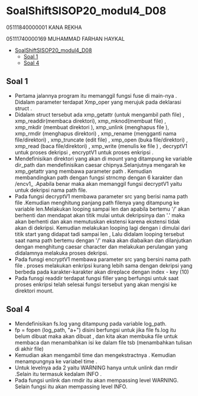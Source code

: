 # SoalShiftSISOP20_modul4_D08

05111840000001 KANA REKHA

05111740000169	MUHAMMAD FARHAN HAYKAL

- [SoalShiftSISOP20_modul4_D08](#soalshiftsisop20modul4d08)
	- [Soal 1](#soal-1)
	- [Soal 4](#soal-4)
	
## Soal 1
* Pertama jalannya program itu memanggil fungsi fuse di main-nya . Didalam parameter terdapat Xmp_oper yang merujuk pada deklarasi struct . 
* Didalam struct tersebut ada xmp_getattr (untuk mengambil path file) , xmp_readdir(membaca direktori), xmp_mknod(membuat file) , xmp_mkdir (membuat direktori ), xmp_unlink (menghapus file ), xmp_rmdir (menghapus direktori) , xmp_rename (mengganti nama file/direktori) , xmp_truncate (edit file) , xmp_open (buka file/direktori) , xmp_read (baca file/direktori) , xmp_write (menulis ke file ) , decryptV1 untuk proses dekripsi , encryptV1 untuk proses enkripsi .
* Mendefinisikan direktori yang akan di mount yang ditampung ke variable dir_path dan mendefinisikan caesar chipnya.Selanjutnya mengarah ke xmp_getattr yang membawa parameter path . Kemudian membandingkan path dengan fungsi strncmp dengan 6 karakter dan /encv1_ .Apabila benar maka akan memanggil fungsi decryptV1 yaitu untuk dekripsi nama path file.
* Pada fungsi decryptV1 membawa parameter src yang berisi nama path file .Kemudian menghitung panjang path filenya yang ditampung ke variable len.Melakukan looping sampai len dan apabila bertemu '/'  akan berhenti dan mendapat akan titik mulai untuk dekripsinya dan '.' maka akan berhenti dan akan memutuskan ekstensi karena ekstensi tidak akan di dekripsi. Kemudian melakukan looping lagi dengan i dimulai dari titik start yang didapat tadi sampai len , Lalu didalam looping tersebut saat nama path bertemu dengan '/' maka akan diabaikan dan dilanjutkan dengan menghitung caesar character dan melakukan perulangan yang didalamnya melakuka proses dekripsi. 
* Pada funsgi encryptV1 membawa parameter src yang bersini nama path file . proses melakukan enkripsi kurang lebih sama dengan dekripsi yang berbeda pada karakter-karakter akan direplace dengan index - key (10)
* Pada funsgi readdir terdapat fungsi filler yang berfungsi untuk saat proses enkripsi telah selesai fungsi tersebut yang akan mengisi ke direktori mount.
## Soal 4
* Mendefinisikan fs.log yang ditampung pada variable log_path.
* fp = fopen (log_path, "a+") disini berfungsi untuk jika file fs.log itu belum dibuat maka akan dibuat ,  dan kita akan membuka file untuk membaca dan menambahkan isi ke dalam file tsb (menambahkan tulisan di akhir file)
* Kemudian akan mengambil time dan mengekstractnya . Kemudian menampungnya ke variabel time .
* Untuk levelnya ada 2 yaitu WARNING hanya untuk unlink dan rmdir .Selain itu termasuk kedalam INFO . 
* Pada fungsi unlink dan rmdir itu akan mempassing level WARNING. Selain fungsi itu akan mempassing level INFO.



